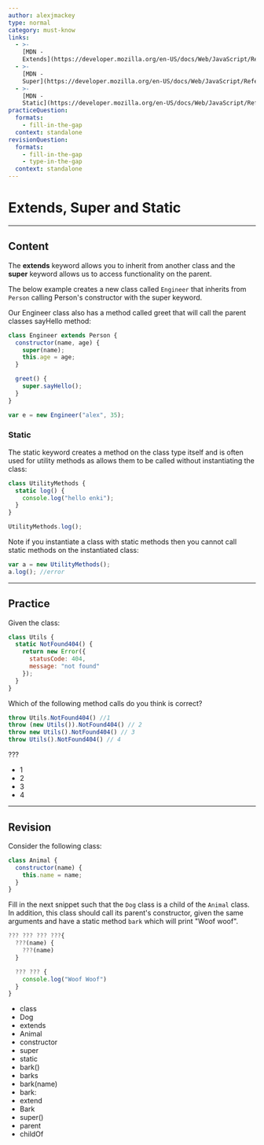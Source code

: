 ```yaml
---
author: alexjmackey
type: normal
category: must-know
links:
  - >-
    [MDN -
    Extends](https://developer.mozilla.org/en-US/docs/Web/JavaScript/Reference/Classes/extends){website}
  - >-
    [MDN -
    Super](https://developer.mozilla.org/en-US/docs/Web/JavaScript/Reference/Operators/super){website}
  - >-
    [MDN -
    Static](https://developer.mozilla.org/en-US/docs/Web/JavaScript/Reference/Classes/static){website}
practiceQuestion:
  formats:
    - fill-in-the-gap
  context: standalone
revisionQuestion:
  formats:
    - fill-in-the-gap
    - type-in-the-gap
  context: standalone
---
```


# Extends, Super and Static


---

## Content

The **extends** keyword allows you to inherit from another class and the **super** keyword allows us to access functionality on the parent.

The below example creates a new class called `Engineer` that inherits from `Person` calling Person's constructor with the super keyword.

Our Engineer class also has a method called greet that will call the parent classes sayHello method:

```javascript
class Engineer extends Person {
  constructor(name, age) {
    super(name);
    this.age = age;
  }

  greet() {
    super.sayHello();
  }
}

var e = new Engineer("alex", 35);
```

### Static

The static keyword creates a method on the class type itself and is often used for utility methods as allows them to be called without instantiating the class:

```javascript
class UtilityMethods {
  static log() {
    console.log("hello enki");
  }
}

UtilityMethods.log();
```

Note if you instantiate a class with static methods then you cannot call static methods on the instantiated class:

```javascript
var a = new UtilityMethods();
a.log(); //error
```


---

## Practice

Given the class:

```javascript
class Utils {
  static NotFound404() {
    return new Error({
      statusCode: 404,
      message: "not found"
    });
  }
}
```

Which of the following method calls do you think is correct?

```javascript
throw Utils.NotFound404() //1
throw (new Utils()).NotFound404() // 2
throw new Utils().NotFound404() // 3
throw Utils().NotFound404() // 4
```

???

- 1
- 2
- 3
- 4


---

## Revision

Consider the following class:

```javascript
class Animal {
  constructor(name) {
    this.name = name;
  }
}
```

Fill in the next snippet such that the `Dog` class is a child of the `Animal` class. In addition, this class should call its parent's constructor, given the same arguments and have a static method `bark` which will print "Woof woof".

```javascript
??? ??? ??? ???{
  ???(name) {
    ???(name)
  }

  ??? ??? {
    console.log("Woof Woof")
  }
}
```

- class
- Dog
- extends
- Animal
- constructor
- super
- static
- bark()
- barks
- bark(name)
- bark:
- extend
- Bark
- super()
- parent
- childOf
 
